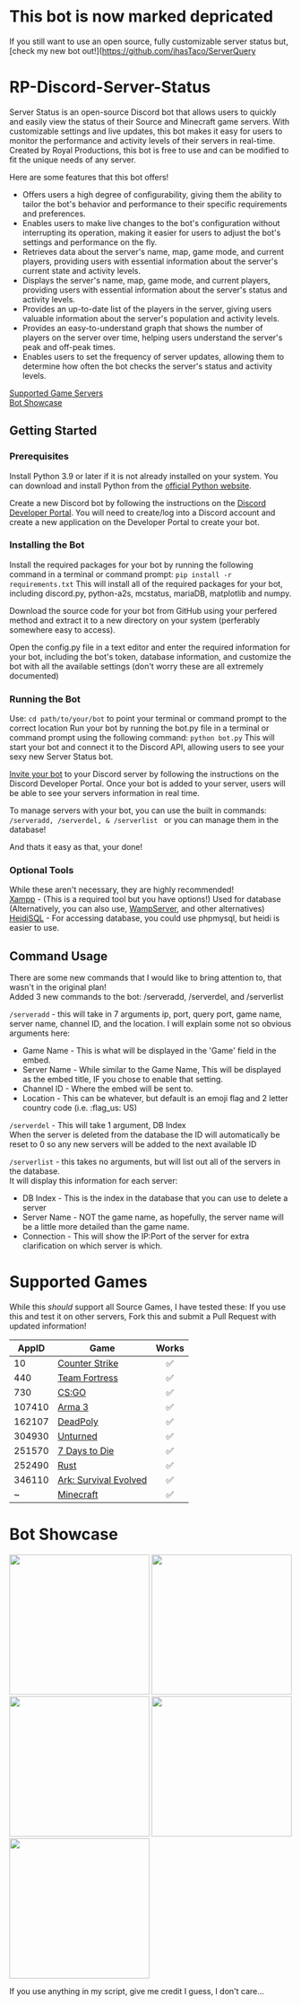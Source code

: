 # This bot is now marked depricated
If you still want to use an open source, fully customizable server status but, [check my new bot out!](https://github.com/ihasTaco/ServerQuery

# RP-Discord-Server-Status

Server Status is an open-source Discord bot that allows users to quickly and easily view the status of their Source and Minecraft game servers. With customizable settings and live updates, this bot makes it easy for users to monitor the performance and activity levels of their servers in real-time. Created by Royal Productions, this bot is free to use and can be modified to fit the unique needs of any server.

Here are some features that this bot offers!
 - Offers users a high degree of configurability, giving them the ability to tailor the bot's behavior and performance to their specific requirements and preferences.
 - Enables users to make live changes to the bot's configuration without interrupting its operation, making it easier for users to adjust the bot's settings and performance on the fly.
 - Retrieves data about the server's name, map, game mode, and current players, providing users with essential information about the server's current state and activity levels.
 - Displays the server's name, map, game mode, and current players, providing users with essential information about the server's status and activity levels.
 - Provides an up-to-date list of the players in the server, giving users valuable information about the server's population and activity levels.
 - Provides an easy-to-understand graph that shows the number of players on the server over time, helping users understand the server's peak and off-peak times.
 - Enables users to set the frequency of server updates, allowing them to determine how often the bot checks the server's status and activity levels.

[Supported Game Servers](https://github.com/ihasTaco/RP-Discord-Server-Status#supported-games)<br>
[Bot Showcase](https://github.com/ihasTaco/RP-Discord-Server-Status#bot-showcase)

## Getting Started
### Prerequisites
Install Python 3.9 or later if it is not already installed on your system. You can download and install Python from the [official Python website](https://www.python.org/downloads/).

Create a new Discord bot by following the instructions on the [Discord Developer Portal](https://discord.com/developers/docs/intro). You will need to create/log into a Discord account and create a new application on the Developer Portal to create your bot.

### Installing the Bot

Install the required packages for your bot by running the following command in a terminal or command prompt: ```pip install -r requirements.txt``` This will install all of the required packages for your bot, including discord.py, python-a2s, mcstatus, mariaDB, matplotlib and numpy.

Download the source code for your bot from GitHub using your perfered method and extract it to a new directory on your system (perferably somewhere easy to access).

Open the config.py file in a text editor and enter the required information for your bot, including the bot's token, database information, and customize the bot with all the available settings (don't worry these are all extremely documented)

### Running the Bot

Use: ```cd path/to/your/bot``` to point your terminal or command prompt to the correct location
Run your bot by running the bot.py file in a terminal or command prompt using the following command: ```python bot.py``` This will start your bot and connect it to the Discord API, allowing users to see your sexy new Server Status bot.

[Invite your bot](https://discordpy.readthedocs.io/en/stable/discord.html) to your Discord server by following the instructions on the Discord Developer Portal. Once your bot is added to your server, users will be able to see your servers information in real time.

To manage servers with your bot, you can use the built in commands: ```/serveradd, /serverdel, & /serverlist ``` or you can manage them in the database!

And thats it easy as that, your done!

### Optional Tools
While these aren't necessary, they are highly recommended!<br>
[Xampp](https://www.apachefriends.org/) - (This is a required tool but you have options!) Used for database (Alternatively, you can also use, [WampServer](https://www.wampserver.com/en/), and other alternatives)<br>
[HeidiSQL](https://www.heidisql.com/) - For accessing database, you could use phpmysql, but heidi is easier to use.<br>

## Command Usage
There are some new commands that I would like to bring attention to, that wasn't in the original plan!<br>
Added 3 new commands to the bot: /serveradd, /serverdel, and /serverlist

```/serveradd``` - this will take in 7 arguments ip, port, query port, game name, server name, channel ID, and the location.
I will explain some not so obvious arguments here:
 - Game Name - This is what will be displayed in the 'Game' field in the embed.
 - Server Name - While similar to the Game Name, This will be displayed as the embed title, IF you chose to enable that setting.
 - Channel ID - Where the embed will be sent to.
 - Location - This can be whatever, but default is an emoji flag and 2 letter country code (i.e. :flag_us: US)

```/serverdel``` - This will take 1 argument, DB Index<br>
When the server is deleted from the database the ID will automatically be reset to 0 so any new servers will be added to the next available ID

```/serverlist``` - this takes no arguments, but will list out all of the servers in the database.<br>
It will display this information for each server:
 - DB Index - This is the index in the database that you can use to delete a server
 - Server Name - NOT the game name, as hopefully, the server name will be a little more detailed than the game name.
 - Connection - This will show the IP:Port of the server for extra clarification on which server is which.

# Supported Games

While this *should* support all Source Games, I have tested these:
If you use this and test it on other servers, Fork this and submit a Pull Request with updated information!

AppID | Game | Works 
----- | ---- | :---: 
10 | [Counter Strike](http://store.steampowered.com/app/10/) | :white_check_mark: |
440 | [Team Fortress](http://store.steampowered.com/app/440/) | :white_check_mark: |
730 | [CS:GO](http://store.steampowered.com/app/730/) | :white_check_mark: |
107410 | [Arma 3](http://store.steampowered.com/app/107410/) | :white_check_mark: |
162107 | [DeadPoly](https://store.steampowered.com/app/1621070/) | :white_check_mark: |
304930 | [Unturned](https://store.steampowered.com/app/304930/) | :white_check_mark: |
251570 | [7 Days to Die](http://store.steampowered.com/app/251570) | :white_check_mark: |
252490 | [Rust](http://store.steampowered.com/app/252490/) | :white_check_mark: |
346110 | [Ark: Survival Evolved](http://store.steampowered.com/app/252490/) | :white_check_mark: |
~ | [Minecraft](http://www.minecraft.net/) | :white_check_mark: |

# Bot Showcase
<img src="https://media.discordapp.net/attachments/1046993037240303728/1050509951325458482/Screenshot_2022-12-08_132930.png" style="width: 250px">
<img src="https://media.discordapp.net/attachments/1046993037240303728/1050509951690354718/Screenshot_2022-12-08_133027.png" style="width: 250px">
<img src="https://media.discordapp.net/attachments/1046993037240303728/1050509952055267418/Screenshot_2022-12-08_133103.png" style="width: 250px">
<img src="https://media.discordapp.net/attachments/1046993056227930173/1050982150792548352/Commands.png" style="width: 250px">
<img src="https://media.discordapp.net/attachments/1046993056227930173/1050982189099130920/serverlist_screenshot.png" style="width: 250px">

If you use anything in my script, give me credit I guess, I don't care...
